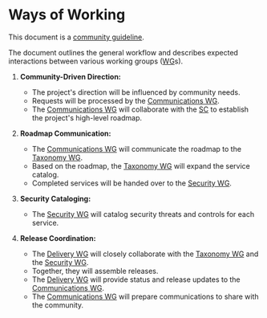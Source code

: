 # Ways of Working

This document is a [community guideline].

The document outlines the general workflow and describes expected interactions between various working groups ([WG]s).

1. **Community-Driven Direction:**
   - The project's direction will be influenced by community needs.
   - Requests will be processed by the [Communications WG].
   - The [Communications WG] will collaborate with the [SC] to establish the project's high-level roadmap.

2. **Roadmap Communication:**
   - The [Communications WG] will communicate the roadmap to the [Taxonomy WG].
   - Based on the roadmap, the [Taxonomy WG] will expand the service catalog.
   - Completed services will be handed over to the [Security WG].

3. **Security Cataloging:**
   - The [Security WG] will catalog security threats and controls for each service.

4. **Release Coordination:**
   - The [Delivery WG] will closely collaborate with the [Taxonomy WG] and the [Security WG].
   - Together, they will assemble releases.
   - The [Delivery WG] will provide status and release updates to the [Communications WG].
   - The [Communications WG] will prepare communications to share with the community.

[community guideline]: <./README.md>
[SC]: <../../community-groups.md#steering-committee>
[WG]: <../community-groups.md#working-groups>
[Communications WG]: <../../working-groups/communications/charter.md>
[Community Structure WG]: <../../working-groups/community-structure/charter.md>
[Delivery WG]: <../../working-groups/delivery/charter.md>
[Security WG]: <../../working-groups/security/charter.md>
[Taxonomy WG]: <../../working-groups/taxonomy/charter.md>